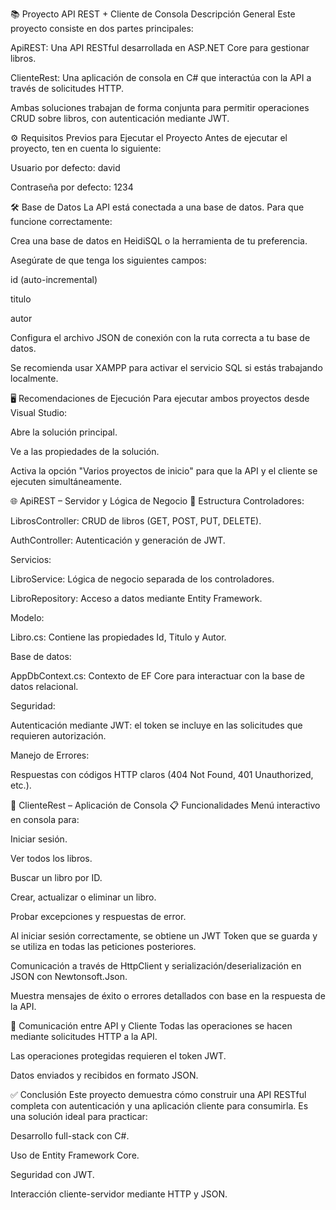 📚 Proyecto API REST + Cliente de Consola
Descripción General
Este proyecto consiste en dos partes principales:

ApiREST: Una API RESTful desarrollada en ASP.NET Core para gestionar libros.

ClienteRest: Una aplicación de consola en C# que interactúa con la API a través de solicitudes HTTP.

Ambas soluciones trabajan de forma conjunta para permitir operaciones CRUD sobre libros, con autenticación mediante JWT.

⚙️ Requisitos Previos para Ejecutar el Proyecto
Antes de ejecutar el proyecto, ten en cuenta lo siguiente:

Usuario por defecto: david

Contraseña por defecto: 1234

🛠️ Base de Datos
La API está conectada a una base de datos. Para que funcione correctamente:

Crea una base de datos en HeidiSQL o la herramienta de tu preferencia.

Asegúrate de que tenga los siguientes campos:

id (auto-incremental)

titulo

autor

Configura el archivo JSON de conexión con la ruta correcta a tu base de datos.

Se recomienda usar XAMPP para activar el servicio SQL si estás trabajando localmente.

🖥️ Recomendaciones de Ejecución
Para ejecutar ambos proyectos desde Visual Studio:

Abre la solución principal.

Ve a las propiedades de la solución.

Activa la opción "Varios proyectos de inicio" para que la API y el cliente se ejecuten simultáneamente.

🌐 ApiREST – Servidor y Lógica de Negocio
🔧 Estructura
Controladores:

LibrosController: CRUD de libros (GET, POST, PUT, DELETE).

AuthController: Autenticación y generación de JWT.

Servicios:

LibroService: Lógica de negocio separada de los controladores.

LibroRepository: Acceso a datos mediante Entity Framework.

Modelo:

Libro.cs: Contiene las propiedades Id, Titulo y Autor.

Base de datos:

AppDbContext.cs: Contexto de EF Core para interactuar con la base de datos relacional.

Seguridad:

Autenticación mediante JWT: el token se incluye en las solicitudes que requieren autorización.

Manejo de Errores:

Respuestas con códigos HTTP claros (404 Not Found, 401 Unauthorized, etc.).

🧪 ClienteRest – Aplicación de Consola
📋 Funcionalidades
Menú interactivo en consola para:

Iniciar sesión.

Ver todos los libros.

Buscar un libro por ID.

Crear, actualizar o eliminar un libro.

Probar excepciones y respuestas de error.

Al iniciar sesión correctamente, se obtiene un JWT Token que se guarda y se utiliza en todas las peticiones posteriores.

Comunicación a través de HttpClient y serialización/deserialización en JSON con Newtonsoft.Json.

Muestra mensajes de éxito o errores detallados con base en la respuesta de la API.

🔗 Comunicación entre API y Cliente
Todas las operaciones se hacen mediante solicitudes HTTP a la API.

Las operaciones protegidas requieren el token JWT.

Datos enviados y recibidos en formato JSON.

✅ Conclusión
Este proyecto demuestra cómo construir una API RESTful completa con autenticación y una aplicación cliente para consumirla. Es una solución ideal para practicar:

Desarrollo full-stack con C#.

Uso de Entity Framework Core.

Seguridad con JWT.

Interacción cliente-servidor mediante HTTP y JSON.
